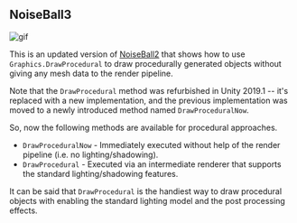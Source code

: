 NoiseBall3
----------

![gif](https://i.imgur.com/3DAVMN8.gif)

This is an updated version of [NoiseBall2] that shows how to use
`Graphics.DrawProcedural` to draw procedurally generated objects without giving
any mesh data to the render pipeline.

[NoiseBall2]: https://github.com/keijiro/NoiseBall2

Note that the `DrawProcedural` method was refurbished in Unity 2019.1 -- it's
replaced with a new implementation, and the previous implementation was moved
to a newly introduced method named `DrawProceduralNow`.

So, now the following methods are available for procedural approaches.

- `DrawProceduralNow` - Immediately executed without help of the render
  pipeline (i.e. no lighting/shadowing).
- `DrawProcedural` - Executed via an intermediate renderer that supports the
  standard lighting/shadowing features.

It can be said that `DrawProcedural` is the handiest way to draw procedural
objects with enabling the standard lighting model and the post processing
effects.
